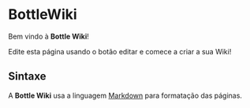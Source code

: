 BottleWiki
==========

Bem vindo à **Bottle Wiki**!

Edite esta página usando o botão editar e comece a criar a sua Wiki!

Sintaxe
-------

A **Bottle Wiki** usa a linguagem [Markdown](http://daringfireball.net/projects/markdown)
para formatação das páginas.
